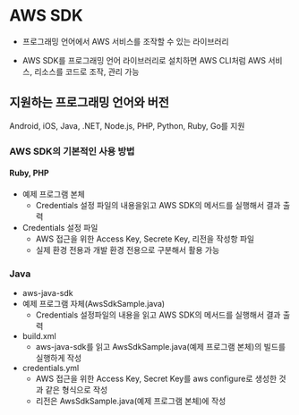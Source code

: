 # AWS SDK

- 프로그래밍 언어에서 AWS 서비스를 조작할 수 있는 라이브러리

- AWS SDK를 프로그래밍 언어 라이브러리로 설치하면 AWS CLI처럼 AWS 서비스, 리소스를 코드로 조작, 관리 가능

## 지원하는 프로그래밍 언어와 버전

Android, iOS, Java, .NET, Node.js, PHP, Python, Ruby, Go를 지원

### AWS SDK의 기본적인 사용 방법

#### Ruby, PHP

- 예제 프로그램 본체
  + Credentials 설정 파일의 내용을읽고 AWS SDK의 메서드를 실행해서 결과 출력
- Credentials 설정 파일
  + AWS 접근을 위한 Access Key, Secrete Key, 리전을 작성항 파일
  + 실제 환경 전용과 개발 환경 전용으로 구분해서 활용 가능

### Java

- aws-java-sdk
- 예제 프로그램 자체(AwsSdkSample.java)
  + Credentials 설정파일의 내용을 읽고 AWS SDK의 메서드를 실행해서 결과 출력
- build.xml
  + aws-java-sdk를 읽고 AwsSdkSample.java(예제 프로그램 본체)의 빌드를 실행하게 작성
- credentials.yml
  + AWS 접근을 위한 Access Key, Secret Key를 aws configure로 생성한 것과 같은 형식으로 작성
  + 리전은 AwsSdkSample.java(예제 프로그램 본체)에 작성


